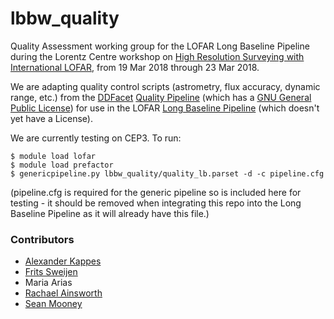 # lbbw_quality

Quality Assessment working group for the LOFAR Long Baseline Pipeline during the Lorentz Centre workshop on [High Resolution Surveying with International LOFAR](https://www.lorentzcenter.nl/lc/web/2018/983/info.php3?wsid=983&venue=Snellius), from 19 Mar 2018 through 23 Mar 2018.

We are adapting quality control scripts (astrometry, flux accuracy, dynamic range, etc.) from the [DDFacet](https://github.com/mhardcastle/ddf-pipeline) [Quality Pipeline](https://github.com/mhardcastle/ddf-pipeline/blob/master/scripts/quality_pipeline.py) (which has a [GNU General Public License](https://github.com/mhardcastle/ddf-pipeline/blob/master/LICENSE.md)) for use in the LOFAR [Long Baseline Pipeline](https://github.com/lmorabit/long_baseline_pipeline) (which doesn't yet have a License).


We are currently testing on CEP3. To run:

```
$ module load lofar
$ module load prefactor
$ genericpipeline.py lbbw_quality/quality_lb.parset -d -c pipeline.cfg
```

(pipeline.cfg is required for the generic pipeline so is included here for testing - it should be removed when integrating this repo into the Long Baseline Pipeline as it will already have this file.)


### Contributors

* [Alexander Kappes](https://github.com/alexmatze)
* [Frits Sweijen](https://github.com/tikk3r)
* Maria Arias
* [Rachael Ainsworth](https://github.com/rainsworth)
* [Sean Mooney](https://github.com/mooneyse)
